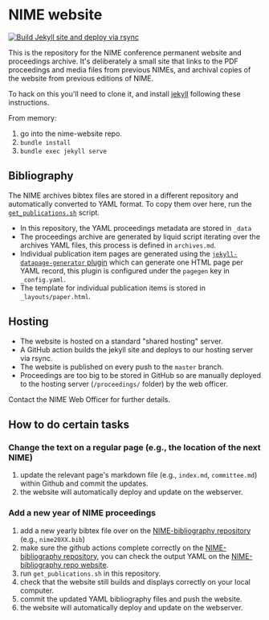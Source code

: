 # NIME website

[![Build Jekyll site and deploy via rsync](https://github.com/NIME-conference/nime-website/actions/workflows/build-github-pages.yml/badge.svg)](https://github.com/NIME-conference/nime-website/actions/workflows/build-github-pages.yml)

This is the repository for the NIME conference permanent website and proceedings archive. It's deliberately a small site that links to the PDF proceedings and media files from previous NIMEs, and archival copies of the website from  previous editions of NIME.

To hack on this you'll need to clone it, and install [jekyll](https://jekyllrb.com) following these instructions.

From memory:

1. go into the nime-website repo.
2. `bundle install`
3. `bundle exec jekyll serve`

## Bibliography

The NIME archives bibtex files are stored in a different repository and automatically converted to YAML format. To copy them over here, run the [`get_publications.sh`](https://github.com/NIME-conference/nime-website/blob/master/get_publications.sh) script.

- In this repository, the YAML proceedings metadata are stored in `_data`
- The proceedings archive are generated by liquid script iterating over the archives YAML files, this process is defined in `archives.md`.
- Individual publication item pages are generated using the [`jekyll-datapage-generator` plugin](https://github.com/avillafiorita/jekyll-datapage_gen) which can generate one HTML page per YAML record, this plugin is configured under the `pagegen` key in `_config.yaml`.
- The template for individual publication items is stored in `_layouts/paper.html`.

## Hosting

- The website is hosted on a standard "shared hosting" server.
- A GitHub action builds the jekyll site and deploys to our hosting server via rsync.
- The website is published on every push to the `master` branch.
- Proceedings are too big to be stored in GitHub so are manually deployed to the hosting server (`/proceedings/` folder) by the web officer.

Contact the NIME Web Officer for further details.

## How to do certain tasks

### Change the text on a regular page (e.g., the location of the next NIME)

1. update the relevant page's markdown file (e.g., `index.md`, `committee.md`) within Github and commit the updates.
2. the website will automatically deploy and update on the webserver.

### Add a new year of NIME proceedings

1. add a new yearly bibtex file over on the [NIME-bibliography repository](https://github.com/NIME-conference/NIME-bibliography) (e.g., `nime20XX.bib`)
2. make sure the github actions complete correctly on the [NIME-bibliography repository](https://github.com/NIME-conference/NIME-bibliography), you can check the output YAML on the [NIME-bibliography repo website](http://nime-conference.github.io/NIME-bibliography/).
3. run `get_publications.sh` in this repository.
4. check that the website still builds and displays correctly on your local computer.
5. commit the updated YAML bibliography files and push the website.
6. the website will automatically deploy and update on the webserver.
